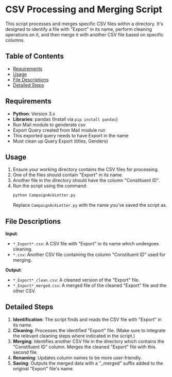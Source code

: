 # CSV Processing and Merging Script

This script processes and merges specific CSV files within a directory. It's designed to identify a file with "Export" in its name, perform cleaning operations on it, and then merge it with another CSV file based on specific columns.

## Table of Contents
- [Requirements](#requirements)
- [Usage](#usage)
- [File Descriptions](#file-descriptions)
- [Detailed Steps](#detailed-steps)

## Requirements
- **Python**: Version 3.x
- **Libraries**: pandas (Install via `pip install pandas`)
- Run Mail module to genderate csv
- Export Query created from Mail module run
- This exported query needs to have Export in the name
- Must clean up Query Export (titles, Genders)

## Usage

1. Ensure your working directory contains the CSV files for processing.
2. One of the files should contain "Export" in its name.
3. Another file in the directory should have the column "Constituent ID".
4. Run the script using the command:
    ```bash
    python CampaignAckLetter.py
    ```
    Replace `CampaignAckLetter.py` with the name you've saved the script as.

## File Descriptions

**Input**:
- `*_Export*.csv`: A CSV file with "Export" in its name which undergoes cleaning.
- `*.csv`: Another CSV file containing the column "Constituent ID" used for merging.

**Output**:
- `*_Export*_clean.csv`: A cleaned version of the "Export" file.
- `*_Export*_merged.csv`: A merged file of the cleaned "Export" file and the other CSV.

## Detailed Steps

1. **Identification**: The script finds and reads the CSV file with "Export" in its name.
2. **Cleaning**: Processes the identified "Export" file. (Make sure to integrate the relevant cleaning steps where indicated in the script.)
3. **Merging**: Identifies another CSV file in the directory which contains the "Constituent ID" column. Merges the cleaned "Export" file with this second file.
4. **Renaming**: Updates column names to be more user-friendly.
5. **Saving**: Outputs the merged data with a "_merged" suffix added to the original "Export" file's name.
